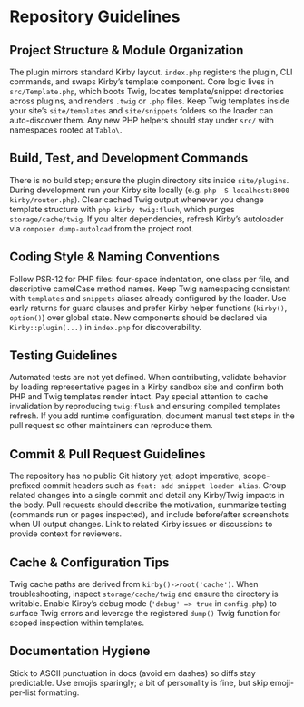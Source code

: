 # Repository Guidelines

## Project Structure & Module Organization
The plugin mirrors standard Kirby layout. `index.php` registers the plugin, CLI commands, and swaps Kirby’s template component. Core logic lives in `src/Template.php`, which boots Twig, locates template/snippet directories across plugins, and renders `.twig` or `.php` files. Keep Twig templates inside your site’s `site/templates` and `site/snippets` folders so the loader can auto-discover them. Any new PHP helpers should stay under `src/` with namespaces rooted at `Tablo\`.

## Build, Test, and Development Commands
There is no build step; ensure the plugin directory sits inside `site/plugins`. During development run your Kirby site locally (e.g. `php -S localhost:8000 kirby/router.php`). Clear cached Twig output whenever you change template structure with `php kirby twig:flush`, which purges `storage/cache/twig`. If you alter dependencies, refresh Kirby’s autoloader via `composer dump-autoload` from the project root.

## Coding Style & Naming Conventions
Follow PSR-12 for PHP files: four-space indentation, one class per file, and descriptive camelCase method names. Keep Twig namespacing consistent with `templates` and `snippets` aliases already configured by the loader. Use early returns for guard clauses and prefer Kirby helper functions (`kirby()`, `option()`) over global state. New components should be declared via `Kirby::plugin(...)` in `index.php` for discoverability.

## Testing Guidelines
Automated tests are not yet defined. When contributing, validate behavior by loading representative pages in a Kirby sandbox site and confirm both PHP and Twig templates render intact. Pay special attention to cache invalidation by reproducing `twig:flush` and ensuring compiled templates refresh. If you add runtime configuration, document manual test steps in the pull request so other maintainers can reproduce them.

## Commit & Pull Request Guidelines
The repository has no public Git history yet; adopt imperative, scope-prefixed commit headers such as `feat: add snippet loader alias`. Group related changes into a single commit and detail any Kirby/Twig impacts in the body. Pull requests should describe the motivation, summarize testing (commands run or pages inspected), and include before/after screenshots when UI output changes. Link to related Kirby issues or discussions to provide context for reviewers.

## Cache & Configuration Tips
Twig cache paths are derived from `kirby()->root('cache')`. When troubleshooting, inspect `storage/cache/twig` and ensure the directory is writable. Enable Kirby’s debug mode (`'debug' => true` in `config.php`) to surface Twig errors and leverage the registered `dump()` Twig function for scoped inspection within templates.

## Documentation Hygiene
Stick to ASCII punctuation in docs (avoid em dashes) so diffs stay predictable. Use emojis sparingly; a bit of personality is fine, but skip emoji-per-list formatting.
